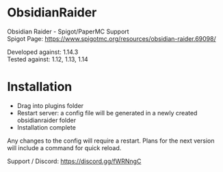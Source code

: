 # ObsidianRaider
Obsidian Raider - Spigot/PaperMC Support  
Spigot Page: https://www.spigotmc.org/resources/obsidian-raider.69098/

Developed against: 1.14.3  
Tested against: 1.12, 1.13, 1.14

# Installation
- Drag into plugins folder
- Restart server: a config file will be generated in a newly created obsidianraider folder
- Installation complete

Any changes to the config will require a restart. Plans for the next version will include a command for quick reload.

Support / Discord: https://discord.gg/fWRNngC
